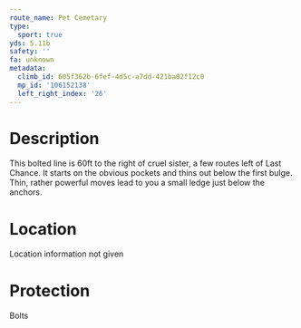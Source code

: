 ```yaml
---
route_name: Pet Cemetary
type:
  sport: true
yds: 5.11b
safety: ''
fa: unknown
metadata:
  climb_id: 605f362b-6fef-4d5c-a7dd-421ba02f12c0
  mp_id: '106152138'
  left_right_index: '26'
---
```

# Description
This bolted line is 60ft to the right of cruel sister, a few routes left of Last Chance. It starts on the obvious pockets and thins out below the first bulge.  Thin, rather powerful moves lead to you a small ledge just below the anchors.

# Location
Location information not given

# Protection
Bolts
